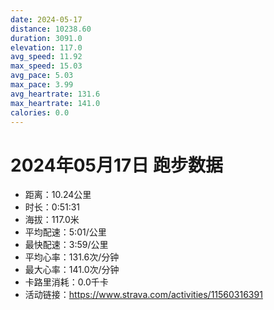 ```yaml
---
date: 2024-05-17
distance: 10238.60
duration: 3091.0
elevation: 117.0
avg_speed: 11.92
max_speed: 15.03
avg_pace: 5.03
max_pace: 3.99
avg_heartrate: 131.6
max_heartrate: 141.0
calories: 0.0
---
```


# 2024年05月17日 跑步数据

- 距离：10.24公里
- 时长：0:51:31
- 海拔：117.0米
- 平均配速：5:01/公里
- 最快配速：3:59/公里
- 平均心率：131.6次/分钟
- 最大心率：141.0次/分钟
- 卡路里消耗：0.0千卡
- 活动链接：https://www.strava.com/activities/11560316391
